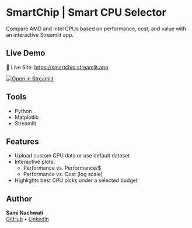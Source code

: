 # SmartChip | Smart CPU Selector

Compare AMD and Intel CPUs based on performance, cost, and value with an interactive Streamlit app.

## Live Demo

🔗 Live Site: https://smartchip.streamlit.app

[![Open in Streamlit](https://static.streamlit.io/badges/streamlit_badge_black_white.svg)](https://smartchip.streamlit.app)

## Tools
- Python
- Matplotlib
- Streamlit

## Features

- Upload custom CPU data or use default dataset
- Interactive plots:
  - Performance vs. Performance/$
  - Performance vs. Cost (log scale)
- Highlights best CPU picks under a selected budget

## Author

**Sami Nachwati**  
[GitHub](https://github.com/SamiNachwati) • [LinkedIn](https://linkedin.com/in/sami-nachwati-519288264)
